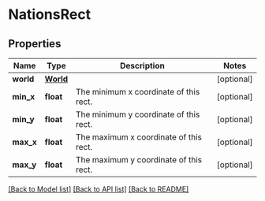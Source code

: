 # NationsRect

## Properties
Name | Type | Description | Notes
------------ | ------------- | ------------- | -------------
**world** | [**World**](World.md) |  | [optional] 
**min_x** | **float** | The minimum x coordinate of this rect. | [optional] 
**min_y** | **float** | The minimum y coordinate of this rect. | [optional] 
**max_x** | **float** | The maximum x coordinate of this rect. | [optional] 
**max_y** | **float** | The maximum y coordinate of this rect. | [optional] 

[[Back to Model list]](../README.md#documentation-for-models) [[Back to API list]](../README.md#documentation-for-api-endpoints) [[Back to README]](../README.md)


